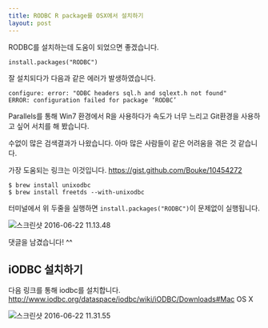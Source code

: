 ```yaml
---
title: RODBC R package를 OSX에서 설치하기
layout: post
---
```


RODBC를 설치하는데 도움이 되었으면 좋겠습니다.

```
install.packages("RODBC")
```

잘 설치되다가 다음과 같은 에러가 발생하였습니다.

```
configure: error: "ODBC headers sql.h and sqlext.h not found"
ERROR: configuration failed for package ‘RODBC’
```

Parallels를 통해 Win7 환경에서 R을 사용하다가 속도가 너무 느리고 Git환경을 사용하고 싶어 서치를 해 봤습니다.

수없이 많은 검색결과가 나왔습니다. 아마 많은 사람들이 같은 어려움을 겪은 것 같습니다.

가장 도움되는 링크는 이것입니다. https://gist.github.com/Bouke/10454272

```
$ brew install unixodbc
$ brew install freetds --with-unixodbc
```

터미널에서 위 두줄을 실행하면 ```install.packages("RODBC")```이 문제없이 실행됩니다.

![스크린샷 2016-06-22 11.13.48](http://i.imgur.com/kmFHfRD.png)

댓글을 남겼습니다! ^^


## iODBC 설치하기
다음 링크를 통해 iodbc를 설치합니다.
http://www.iodbc.org/dataspace/iodbc/wiki/iODBC/Downloads#Mac OS X

![스크린샷 2016-06-22 11.31.55](http://i.imgur.com/4YvXweJ.png)
